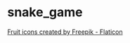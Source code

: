 # snake_game

<a href="https://www.flaticon.com/free-icons/fruit" title="fruit icons">Fruit icons created by Freepik - Flaticon</a>

